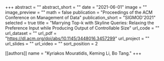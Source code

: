 +++
abstract = ""
abstract_short = ""
date = "2021-06-01"
image = ""
image_preview = ""
math = false
publication = "Proceedings of the ACM Conference on Management of Data"
publication_short = "SIGMOD'2021"
selected = true
title = "Marrying Top-k with Skyline Queries: Relaxing the Preference Input while Producing Output of Controllable Size"
url_code = ""
url_dataset = ""
url_pdf = "https://dl.acm.org/doi/abs/10.1145/3448016.3457299"
url_project = ""
url_slides = ""
url_video = ""
sort_position = 2

[[authors]]
name = "Kyriakos Mouratidis, Keming Li, Bo Tang."
+++
